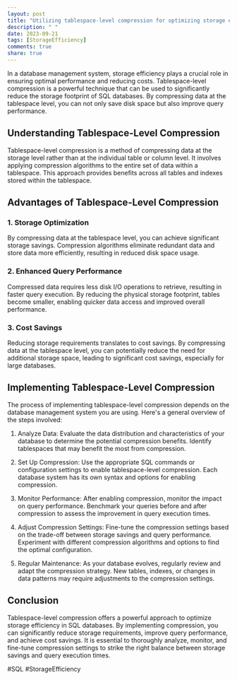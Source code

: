 ```yaml
---
layout: post
title: "Utilizing tablespace-level compression for optimizing storage efficiency in SQL"
description: " "
date: 2023-09-21
tags: [StorageEfficiency]
comments: true
share: true
---
```


In a database management system, storage efficiency plays a crucial role in ensuring optimal performance and reducing costs. Tablespace-level compression is a powerful technique that can be used to significantly reduce the storage footprint of SQL databases. By compressing data at the tablespace level, you can not only save disk space but also improve query performance.

## Understanding Tablespace-Level Compression

Tablespace-level compression is a method of compressing data at the storage level rather than at the individual table or column level. It involves applying compression algorithms to the entire set of data within a tablespace. This approach provides benefits across all tables and indexes stored within the tablespace.

## Advantages of Tablespace-Level Compression

### 1. Storage Optimization
By compressing data at the tablespace level, you can achieve significant storage savings. Compression algorithms eliminate redundant data and store data more efficiently, resulting in reduced disk space usage.

### 2. Enhanced Query Performance
Compressed data requires less disk I/O operations to retrieve, resulting in faster query execution. By reducing the physical storage footprint, tables become smaller, enabling quicker data access and improved overall performance.

### 3. Cost Savings
Reducing storage requirements translates to cost savings. By compressing data at the tablespace level, you can potentially reduce the need for additional storage space, leading to significant cost savings, especially for large databases.

## Implementing Tablespace-Level Compression

The process of implementing tablespace-level compression depends on the database management system you are using. Here's a general overview of the steps involved:

1. Analyze Data: Evaluate the data distribution and characteristics of your database to determine the potential compression benefits. Identify tablespaces that may benefit the most from compression.

2. Set Up Compression: Use the appropriate SQL commands or configuration settings to enable tablespace-level compression. Each database system has its own syntax and options for enabling compression.

3. Monitor Performance: After enabling compression, monitor the impact on query performance. Benchmark your queries before and after compression to assess the improvement in query execution times.

4. Adjust Compression Settings: Fine-tune the compression settings based on the trade-off between storage savings and query performance. Experiment with different compression algorithms and options to find the optimal configuration.

5. Regular Maintenance: As your database evolves, regularly review and adapt the compression strategy. New tables, indexes, or changes in data patterns may require adjustments to the compression settings.

## Conclusion

Tablespace-level compression offers a powerful approach to optimize storage efficiency in SQL databases. By implementing compression, you can significantly reduce storage requirements, improve query performance, and achieve cost savings. It is essential to thoroughly analyze, monitor, and fine-tune compression settings to strike the right balance between storage savings and query execution times.

#SQL #StorageEfficiency